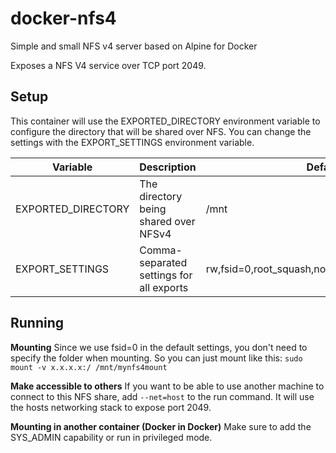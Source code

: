 # docker-nfs4
Simple and small NFS v4 server based on Alpine for Docker

Exposes a NFS V4 service over TCP port 2049.

## Setup
This container will use the EXPORTED_DIRECTORY environment variable to configure the directory that will be shared over NFS.
You can change the settings with the EXPORT_SETTINGS environment variable.

| Variable           | Description                                                | Default                                         |
|--------------------|------------------------------------------------------------|-------------------------------------------------|
| EXPORTED_DIRECTORY | The directory being shared over NFSv4                      | /mnt                                            |
| EXPORT_SETTINGS    | Comma-separated settings for all exports                   | rw,fsid=0,root_squash,no_subtree_check,insecure |

## Running

**Mounting**
Since we use fsid=0 in the default settings, you don't need to specify the folder when mounting. So you can just mount like this: `sudo mount -v x.x.x.x:/ /mnt/mynfs4mount`


**Make accessible to others**
If you want to be able to use another machine to connect to this NFS share, add `--net=host` to the run command. It will use the hosts networking stack to expose port 2049.

**Mounting in another container (Docker in Docker)**
Make sure to add the SYS_ADMIN capability or run in privileged mode.
